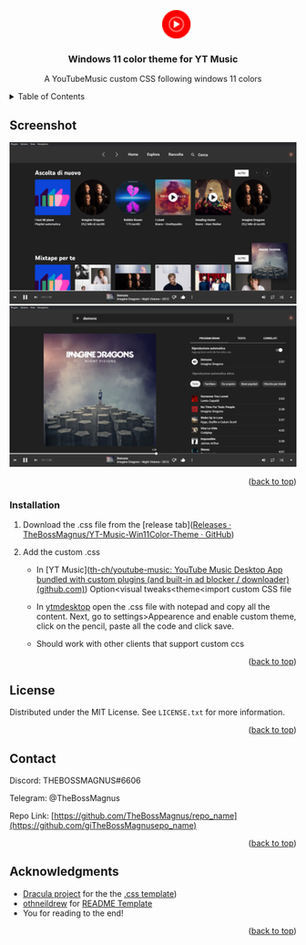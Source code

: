                                                                     <img title="" src="https://github.com/TheBossMagnus/YT-Music-Win11Color-Theme/blob/main/Images/youtube-music-logo.png?raw=true" alt="" width="50">

<h3 align="center">Windows 11 color theme for YT Music</h3>

<p align="center">
    A YouTubeMusic custom CSS following windows 11 colors
    <br />
</div>

<!-- TABLE OF CONTENTS -->

<details>
  <summary>Table of Contents</summary>
  <ol>
    <li><a href="#about-the-project">Screenshot</a></li>
    <li><a href="#installation">Installation</a></li>
    <li><a href="#license">License</a></li>
    <li><a href="#contact">Contact</a></li>
    <li><a href="#acknowledgments">Acknowledgments</a></li>
  </ol>
</details>

<!-- ABOUT THE PROJECT -->

## Screenshot

<img src="https://github.com/TheBossMagnus/YT-Music-Win11Color-Theme/blob/main/Images/1.png?raw=true">
<img src="https://github.com/TheBossMagnus/YT-Music-Win11Color-Theme/blob/main/Images/2.png?raw=true">

<p align="right">(<a href="#readme-top">back to top</a>)</p>

### Installation

1. Download the .css file from the [release tab]([Releases · TheBossMagnus/YT-Music-Win11Color-Theme · GitHub](https://github.com/TheBossMagnus/YT-Music-Win11Color-Theme/releases))

2. Add the custom .css 
   
   - In [YT Music]([th-ch/youtube-music: YouTube Music Desktop App bundled with custom plugins (and built-in ad blocker / downloader) (github.com)](https://github.com/th-ch/youtube-music)) Option<visual tweaks<theme<import custom CSS file
   
   - In [ytmdesktop](https://github.com/ytmdesktop/ytmdesktop) open the .css file with notepad and copy all the content. Next, go to settings>Appearence and enable custom theme, click on the pencil, paste all the code and click save.
   
   - Should work with other clients that support custom ccs

<p align="right">(<a href="#readme-top">back to top</a>)</p>

<!-- LICENSE -->

## License

Distributed under the MIT License. See `LICENSE.txt` for more information.

<p align="right">(<a href="#readme-top">back to top</a>)</p>

<!-- CONTACT -->

## Contact

Discord: THEBOSSMAGNUS#6606

Telegram: @TheBossMagnus

Repo Link: [https://github.com/TheBossMagnus/repo_name](https://github.com/giTheBossMagnusepo_name)

<p align="right">(<a href="#readme-top">back to top</a>)</p>

<!-- ACKNOWLEDGMENTS -->

## Acknowledgments

* [Dracula project](https://github.com/dracula) for the the [.css template](https://github.com/dracula/youtube-music-desktop))
* [othneildrew](https://github.com/othneildrew) for [README Template](https://github.com/othneildrew/Best-README-Template)
* You for reading to the end!

<p align="right">(<a href="#readme-top">back to top</a>)</p>

<!-- MARKDOWN LINKS & IMAGES -->

<!-- https://www.markdownguide.org/basic-syntax/#reference-style-links -->
